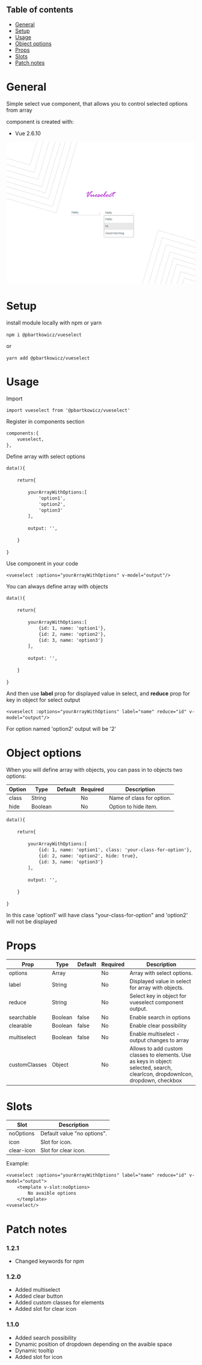 ## Table of contents
* [General](#general)
* [Setup](#setup)
* [Usage](#usage)
* [Object options](#object-options)
* [Props](#props)
* [Slots](#slots)
* [Patch notes](#patch-notes)

# General
Simple select vue component, that allows you to control selected options from array

component is created with:
* Vue 2.6.10

<img src="vueselect.png"/>

# Setup
install module locally with npm or yarn

`npm i @pbartkowicz/vueselect`

or

`yarn add @pbartkowicz/vueselect`

# Usage
Import

```
import vueselect from '@pbartkowicz/vueselect'
```

Register in components section

```
components:{
    vueselect,
},
```

Define array with select options

```
data(){

    return{

        yourArrayWithOptions:[
            'option1',
            'option2',
            'option3'
        ],

        output: '',

    }

}
```
Use component in your code

```
<vueselect :options="yourArrayWithOptions" v-model="output"/>
```

You can always define array with objects

```
data(){

    return{

        yourArrayWithOptions:[
            {id: 1, name: 'option1'},
            {id: 2, name: 'option2'},
            {id: 3, name: 'option3'}
        ],

        output: '',

    }

}
```

And then use <b>label</b> prop for displayed value in select, and <b>reduce</b> prop for key in object for select output

```
<vueselect :options="yourArrayWithOptions" label="name" reduce="id" v-model="output"/>
```

For option named 'option2' output will be '2'

# Object options
When you will define array with objects, you can pass in to objects two options: 

| Option      | Type   | Default | Required | Description                                                                                 |
| ----------- | ------ | ------- | -------- | ------------------------------------------------------------------------------------------- |
| class       | String |         | No       | Name of class for option.                                                                   |
| hide        | Boolean|         | No       | Option to hide item.                                                                        |

```
data(){

    return{

        yourArrayWithOptions:[
            {id: 1, name: 'option1', class: 'your-class-for-option'},
            {id: 2, name: 'option2', hide: true},
            {id: 3, name: 'option3'}
        ],

        output: '',

    }

}
```

In this case 'option1' will have class "your-class-for-option" and 'option2' will not be displayed

# Props

| Prop         | Type   | Default | Required | Description                                                                                                                      |
| ------------ | ------ | ------- | -------- | -------------------------------------------------------------------------------------------------------------------------------- |
| options      | Array  |         | No       | Array with select options.                                                                                                       |
| label        | String |         | No       | Displayed value in select for array with objects.                                                                                |
| reduce       | String |         | No       | Select key in object for vueselect component output.                                                                             |
| searchable   | Boolean| false   | No       | Enable search in options                                                                                                         |
| clearable    | Boolean| false   | No       | Enable clear possibility                                                                                                         |
| multiselect  | Boolean| false   | No       | Enable multiselect - output changes to array                                                                                     |
| customClasses| Object |         | No       | Allows to add custom classes to elements. Use as keys in object: selected, search, clearIcon, dropdownIcon, dropdown, checkbox   |

# Slots

| Slot              | Description                                                                                 |
| ----------------- | ------------------------------------------------------------------------------------------- |
| noOptions         | Default value "no options".                                                                 |
| icon              | Slot for icon.                                                                              |
| clear-icon        | Slot for clear icon.                                                                        |

Example:

```
<vueselect :options="yourArrayWithOptions" label="name" reduce="id" v-model="output">
    <template v-slot:noOptions>
        No avaible options
    </template>
<vueselect/>
```

# Patch notes

### 1.2.1
* Changed keywords for npm

### 1.2.0
* Added multiselect
* Added clear button
* Added custom classes for elements
* Added slot for clear icon

### 1.1.0
* Added search possibility
* Dynamic position of dropdown depending on the avaible space
* Dynamic tooltip
* Added slot for icon